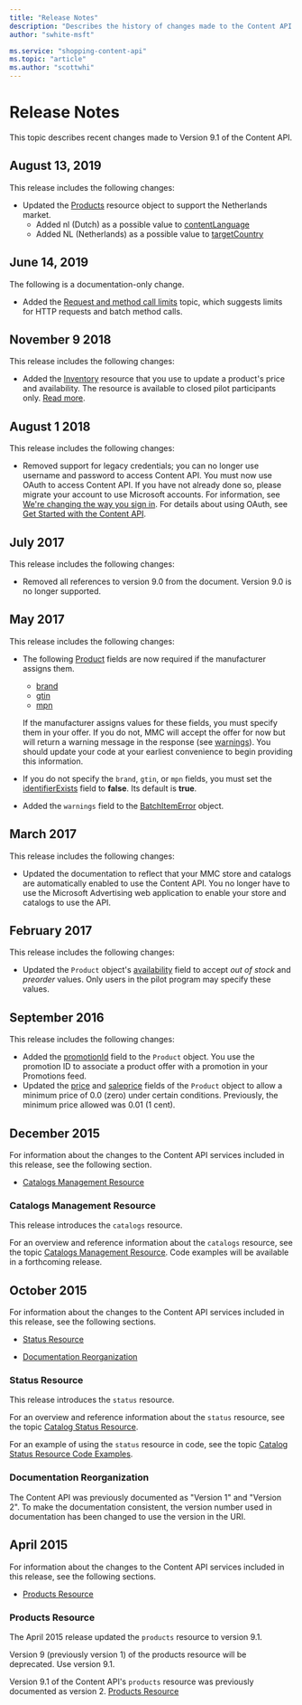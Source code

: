 ```yaml
---
title: "Release Notes"
description: "Describes the history of changes made to the Content API."
author: "swhite-msft"

ms.service: "shopping-content-api"
ms.topic: "article"
ms.author: "scottwhi"
---
```

# Release Notes
This topic describes recent changes made to Version 9.1 of the Content API.

## August 13, 2019

This release includes the following changes:

- Updated the [Products](products-resource.md) resource object to support the Netherlands market.  
  - Added nl (Dutch) as a possible value to [contentLanguage](products-resource.md#contentlanguage)
  - Added NL (Netherlands) as a possible value to [targetCountry](products-resource.md#targetcountry)

## June 14, 2019

The following is a documentation-only change.

- Added the [Request and method call limits](request-method-limits.md) topic, which suggests limits for HTTP requests and batch method calls.


## November 9 2018

This release includes the following changes:

- Added the [Inventory](inventory-resource.md) resource that you use to update a product's price and availability. The resource is available to closed pilot participants only. [Read more](manage-product-pricing.md).


## August 1 2018

This release includes the following changes:

- Removed support for legacy credentials; you can no longer use username and password to access Content API. You must now use OAuth to access Content API. If you have not already done so, please migrate your account to use Microsoft accounts. For information, see [We're changing the way you sign in](https://help.ads.microsoft.com/#apex/3/en/ext50875/-1/en-us). For details about using OAuth, see [Get Started with the Content API](get-started.md).


## July 2017

This release includes the following changes:

- Removed all references to version 9.0 from the document. Version 9.0 is no longer supported. 

## <a name="may2017"></a>May 2017
This release includes the following changes:

- The following [Product](~/shopping-content/products-resource.md#product) fields are now required if the manufacturer assigns them.  
  
  - [brand](~/shopping-content/products-resource.md#brand) 
  - [gtin](~/shopping-content/products-resource.md#gtin) 
  - [mpn](~/shopping-content/products-resource.md#mpn)  
  
  If the manufacturer assigns values for these fields, you must specify them in your offer. If you do not, MMC will accept the offer for now but will return a warning message in the response (see [warnings](~/shopping-content/products-resource.md#warnings)). You should update your code at your earliest convenience to begin providing this information.  
  
- If you do not specify the `brand`, `gtin`, or `mpn` fields, you must set the [identifierExists](~/shopping-content/products-resource.md#identifierexists) field to **false**. Its default is **true**.  
  
- Added the `warnings` field to the [BatchItemError](~/shopping-content/products-resource.md#batchitemerror) object.

 
## <a name="march2017"></a>March 2017
This release includes the following changes:

- Updated the documentation to reflect that your MMC store and catalogs are automatically enabled to use the Content API. You no longer have to use the Microsoft Advertising web application to enable your store and catalogs to use the API.  

## <a name="february2017"></a>February 2017
This release includes the following changes:

- Updated the `Product` object's [availability](../shopping-content/products-resource.md#availability) field to accept *out of stock* and *preorder* values. Only users in the pilot program may specify these values.


## <a name="september2016"></a>September 2016
This release includes the following changes:

- Added the [promotionId](../shopping-content/products-resource.md#promotionid) field to the `Product` object. You use the promotion ID to associate a product offer with a promotion in your Promotions feed.
- Updated the [price](../shopping-content/products-resource.md#price) and [saleprice](../shopping-content/products-resource.md#saleprice) fields of the `Product` object to allow a minimum price of 0.0 (zero) under certain conditions. Previously, the minimum price allowed was 0.01 (1 cent).
 
## <a name="december2015"></a>December 2015
For information about the changes to the Content API  services included in this release, see the following section.

-   [Catalogs Management Resource](#catalogsmanagement)

### <a name="catalogsmanagement"></a>Catalogs Management Resource
This release introduces the `catalogs` resource.

For an overview and reference information about the `catalogs` resource, see the topic [Catalogs Management Resource](../shopping-content/catalogs-resource.md). Code examples will be available in a forthcoming release.

## <a name="october2015"></a>October 2015
For information about the changes to the Content API  services included in this release, see the following sections.

-   [Status Resource](#staturesource-october2015)

-   [Documentation Reorganization](#docreorg-october2015)

### <a name="staturesource-october2015"></a>Status Resource
This release introduces the `status` resource.

For an overview and reference information about the `status` resource, see the topic [Catalog Status Resource](../shopping-content/status-resource.md).

For an example of using the `status` resource in code, see the topic [Catalog Status Resource Code Examples](../shopping-content/code-examples.md#catalog).

### <a name="docreorg-october2015"></a>Documentation Reorganization
The Content API was previously documented as "Version 1" and "Version 2". To make the documentation consistent, the version number used in documentation has been changed to use the version in the URI.

## <a name="april2015"></a>April 2015
For information about the changes to the Content API  services included in this release, see the following sections.

-   [Products Resource](#productresource-april2015)

### <a name="productresource-april2015"></a>Products Resource
The April 2015 release updated the `products` resource to version 9.1.

Version 9 (previously version 1) of the products resource will be deprecated. Use version 9.1.

Version 9.1 of the Content API's `products` resource was previously documented as version 2. [Products Resource](../shopping-content/products-resource.md)


